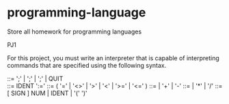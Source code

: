 # programming-language
Store all homework for programming languages

PJ1 

For this project, you must write an interpreter that is capable of interpreting commands that are specified using the following syntax.

<Command>      ::= <Statement> ';' | <BooleanExp> ';' | <ArithExp> ';' | QUIT  
<Statement>    ::= IDENT ':=' <ArithExp>
<BooleanExp>   ::= <ArithExp> ( '=' | '<>' | '>' | '<' | '>=' | '<=' ) <ArithExp>
<ArithExp>     ::= <Term> | <ArithExp> '+' <Term> | <ArithExp> '-' <Term>
<Term>         ::= <Factor> | <Term> '*' <Factor> | <Term> '/' <Factor>
<Factor>       ::= [ SIGN ] NUM | IDENT | '(' <ArithExp> ')'
    
